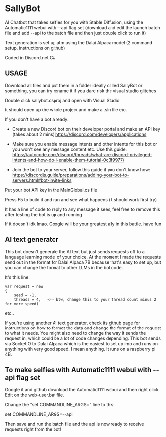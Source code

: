 # SallyBot
AI Chatbot that takes selfies for you with Stable Diffusion, using the Automatic1111 webui with --api flag set (download and edit the launch batch file and add --api to the batch file and then just double click to run it)

Text generation is set up atm using the Dalai Alpaca model (2 command setup, instructions on github)

Coded in Discord.net C#

## USAGE

Download all files and put them in a folder ideally called SallyBot or something, you can try rename it if you dare risk the visual studio glitches

Double click sallybot.csproj and open with Visual Studio

It should open up the whole project and make a .sln file etc.

If you don't have a bot already:

* Create a new Discord bot on their developer portal and make an API key (takes about 2 mins) https://discord.com/developers/applications
            
* Make sure you enable message intents and other intents for this bot or you won't see any message content etc. Use this guide: https://autocode.com/discord/threads/what-are-discord-privileged-intents-and-how-do-i-enable-them-tutorial-0c3f9977/
* Join the bot to your server, follow this guide if you don't know how: https://discordjs.guide/preparations/adding-your-bot-to-servers.html#bot-invite-links

Put your bot API key in the MainGlobal.cs file

Press F5 to build it and run and see what happens (it should work first try)

It has a line of code to reply to any message it sees, feel free to remove this after testing the bot is up and running

If it doesn't idk lmao. Google will be your greatest ally in this battle. have fun


## AI text generator

This bot doesn't generate the AI text but just sends requests off to a language learning model of your choice. At the moment I made the requests send out in the format for Dalai Alpaca 7B because that's easy to set up, but you can change the format to other LLMs in the bot code.

It's this line:

    var request = new
    {
        seed = -1,
        threads = 4,   <--(btw, change this to your thread count minus 2 for more speed)
                
etc..

If you're using another AI text generator, check its github page for instructions on how to format the data and change the format of the request to what it needs. You might also need to change the way it sends the request in, which could be a lot of code changes depending. This bot sends via SocketIO to Dalai Alpaca which is the easiest to set up imo and runs on anything with very good speed. I mean anything. It runs on a raspberry pi 4B.

## To make selfies with Automatic1111 webui with --api flag set

Google it and github download the Automatic1111 webui and then right click Edit on the web-user.bat file.

Change the "set COMMANDLINE_ARGS=" line to this:

set COMMANDLINE_ARGS=--api

Then save and run the batch file and the api is now ready to receive requests right from the bot!
